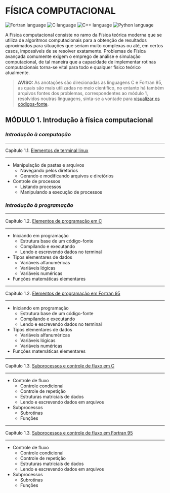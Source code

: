 # **FÍSICA COMPUTACIONAL**

![Fortran language](https://img.shields.io/badge/Linguagem%20Fortran-4d41b1?style=plastic&logo=fortran&logoColor=white)
![C language](https://img.shields.io/badge/Linguagem%20C-555555?style=plastic&logo=c&logoColor=white)
![C++ language](https://img.shields.io/badge/Linguagem%20C++-f34b7d?style=plastic&logo=cplusplus&logoColor=white)
![Python language](https://img.shields.io/badge/Linguagem%20Python-3572A5?style=plastic&logo=python&logoColor=white)

A Física computacional consiste no ramo da Física teórica moderna que se utiliza de algoritmos computacionais para a obtenção de resultados aproximados para situações que seriam muito complexas ou até, em certos casos, impossíveis de se resolver exatamente. Problemas de Física avançada comumente exigem o emprego de análise e simulação computacional, de tal maneira que a capacidade de implementar rotinas computacionais torna-se vítal para todo e qualquer físico teórico atualmente.

> **AVISO:** As anotações são direcionadas às linguagens C e Fortran 95, as quais são mais utilizadas no meio científico, no entanto há também arquivos fontes dos problemas, correspondentes ao módulo 1, resolvidos noutras linguagens, sinta-se a vontade para [visualizar os códigos-fonte](./1.IFC/Codes/).

## MÓDULO 1. Introdução à física computacional

### ***Introdução à computação***

---

Capítulo 1.1. [Elementos de terminal linux](./1.IFC/Notes/1/1.md)

---

- Manipulação de pastas e arquivos
    - Navegando pelos diretórios
    - Gerando e modificando arquivos e diretórios
- Controle de processos
    - Listando processos
    - Manipulando a execução de processos


### ***Introdução à programação***

---

Capítulo 1.2. [Elementos de programação em C](./1.IFC/Notes/2/C.md)

---

- Iniciando em programação
    - Estrutura base de um código-fonte
    - Compilando e executando
    - Lendo e escrevendo dados no terminal
- Tipos elementares de dados
    - Variáveis alfanuméricas
    - Variáveis lógicas
    - Variáveis numéricas
- Funções matemáticas elementares

---

Capítulo 1.2. [Elementos de programação em Fortran 95](./1.IFC/Notes/2/Fortran.md)

---

- Iniciando em programação
    - Estrutura base de um código-fonte
    - Compilando e executando
    - Lendo e escrevendo dados no terminal
- Tipos elementares de dados
    - Variáveis alfanuméricas
    - Variáveis lógicas
    - Variáveis numéricas
- Funções matemáticas elementares

---

Capítulo 1.3. [Subprocessos e controle de fluxo em C](./1.IFC/Notes/3/C.md)

---

- Controle de fluxo
    - Controle condicional
    - Controle de repetição
    - Estruturas matriciais de dados
    - Lendo e escrevendo dados em arquivos
- Subprocessos
    - Subrotinas
    - Funções

---

Capítulo 1.3. [Subprocessos e controle de fluxo em Fortran 95](./1.IFC/Notes/3/Fortran.md)

---

- Controle de fluxo
    - Controle condicional
    - Controle de repetição
    - Estruturas matriciais de dados
    - Lendo e escrevendo dados em arquivos
- Subprocessos
    - Subrotinas
    - Funções

<!--
## MÓDULO 2. Métodos computacionais aplicados à física

### ***Estatística e números aleatórios***

---

Capítulo 2.1. [Gerando números aleatórios]()

---

Capítulo 2.2. [Analise computacional de conjuntos de dados]()

---

### ***Solução numérica de equações diferenciais***

---

Capítulo 2.3. [Equações diferenciais ordinárias]()

---

Capítulo 2.4. [Equações diferenciais parciais]()

---

### ***Obtenção de raízes para equações***

---

Capítulo 2.5. [Equações não-lineares]()

---

Capítulo 2.6. [Sistemas de equações]()

---

Capítulo 2.7. [Problemas envolvendo autovalores e autovetores]()

---